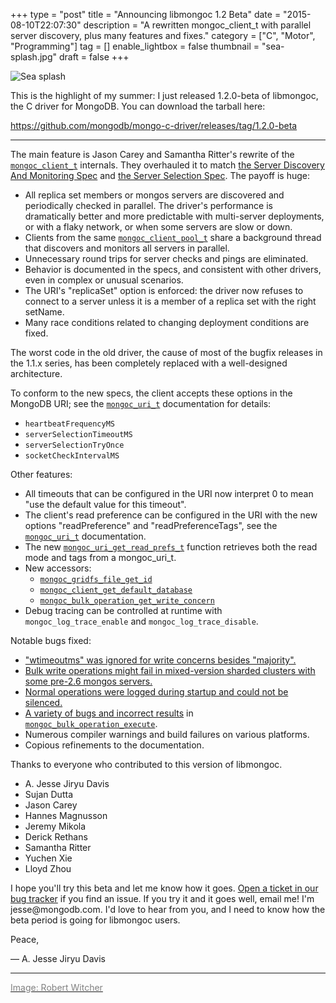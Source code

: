 +++
type = "post"
title = "Announcing libmongoc 1.2 Beta"
date = "2015-08-10T22:07:30"
description = "A rewritten mongoc_client_t with parallel server discovery, plus many features and fixes."
category = ["C", "Motor", "Programming"]
tag = []
enable_lightbox = false
thumbnail = "sea-splash.jpg"
draft = false
+++

<p><img style="display:block; margin-left:auto; margin-right:auto;" src="sea-splash.jpg" alt="Sea splash" title="Sea splash" /></p>
<p>This is the highlight of my summer: I just released 1.2.0-beta of libmongoc, the C driver for MongoDB. You can download the tarball here:</p>
<p><a href="https://github.com/mongodb/mongo-c-driver/releases/tag/1.2.0-beta">https://github.com/mongodb/mongo-c-driver/releases/tag/1.2.0-beta</a></p>
<hr />
<p>The main feature is Jason Carey and Samantha Ritter's rewrite of the <a href="http://mongoc.org/libmongoc/current/mongoc_client_t.html"><code>mongoc_client_t</code></a> internals. They overhauled it to match <a href="/server-discovery-and-monitoring-in-pymongo-perl-and-c/">the Server Discovery And Monitoring Spec</a> and <a href="https://www.mongodb.com/blog/post/server-selection-next-generation-mongodb-drivers">the
Server Selection Spec</a>. The payoff is huge:</p>
<ul>
<li>All replica set members or mongos servers are discovered and periodically
  checked in parallel. The driver's performance is dramatically better and
  more predictable with multi-server deployments, or with a flaky network,
  or when some servers are slow or down.</li>
<li>Clients from the same <a href="http://mongoc.org/libmongoc/current/mongoc_client_pool_t.html"><code>mongoc_client_pool_t</code></a> share a background thread that
  discovers and monitors all servers in parallel.</li>
<li>Unnecessary round trips for server checks and pings are eliminated.</li>
<li>Behavior is documented in the specs, and consistent with other drivers, even
  in complex or unusual scenarios.</li>
<li>The URI's "replicaSet" option is enforced: the driver now refuses to connect
  to a server unless it is a member of a replica set with the right setName.</li>
<li>Many race conditions related to changing deployment conditions are fixed.</li>
</ul>
<p>The worst code in the old driver, the cause of most of the bugfix releases in the 1.1.x series, has been completely replaced with a well-designed architecture.</p>
<p>To conform to the new specs, the client accepts these options in the MongoDB
URI; see the <a href="http://mongoc.org/libmongoc/current/mongoc_uri_t.html"><code>mongoc_uri_t</code></a> documentation for details:</p>
<ul>
<li><code>heartbeatFrequencyMS</code></li>
<li><code>serverSelectionTimeoutMS</code></li>
<li><code>serverSelectionTryOnce</code></li>
<li><code>socketCheckIntervalMS</code></li>
</ul>
<p>Other features:</p>
<ul>
<li>All timeouts that can be configured in the URI now interpret 0 to mean "use
  the default value for this timeout".</li>
<li>The client's read preference can be configured in the URI with the new
  options "readPreference" and "readPreferenceTags", see the <a href="http://mongoc.org/libmongoc/current/mongoc_uri_t.html"><code>mongoc_uri_t</code></a>
  documentation.</li>
<li>The new <a href="http://mongoc.org/libmongoc/current/mongoc_uri_get_read_prefs_t.html"><code>mongoc_uri_get_read_prefs_t</code></a> function retrieves both the read mode
  and tags from a mongoc_uri_t.</li>
<li>New accessors:<ul>
<li><a href="http://mongoc.org/libmongoc/current/mongoc_gridfs_file_get_id.html"><code>mongoc_gridfs_file_get_id</code></a></li>
<li><a href="http://mongoc.org/libmongoc/current/mongoc_client_get_database.html"><code>mongoc_client_get_default_database</code></a></li>
<li><a href="http://mongoc.org/libmongoc/current/mongoc_bulk_operation_get_write_concern.html"><code>mongoc_bulk_operation_get_write_concern</code></a></li>
</ul>
</li>
<li>Debug tracing can be controlled at runtime with <code>mongoc_log_trace_enable</code> and
  <code>mongoc_log_trace_disable</code>.</li>
</ul>
<p>Notable bugs fixed:</p>
<ul>
<li><a href="https://jira.mongodb.org/browse/CDRIVER-775">"wtimeoutms" was ignored for write concerns besides "majority".</a></li>
<li><a href="https://jira.mongodb.org/browse/CDRIVER-586">Bulk write operations might fail in mixed-version sharded clusters with
  some pre-2.6 mongos servers.</a></li>
<li><a href="https://jira.mongodb.org/browse/CDRIVER-731">Normal operations were logged during startup and could not be silenced.</a></li>
<li><a href="https://jira.mongodb.org/issues/?filter=18141&amp;jql=project%20%3D%20CDRIVER%20AND%20fixVersion%20in%20(1.2-beta%2C%201.2.0%2C%201.2-desired)%20and%20resolution%20is%20not%20empty%20and%20component%20%3D%20bulk%20ORDER%20BY%20key%20DESC">A variety of bugs and incorrect results</a> in <a href="http://mongoc.org/libmongoc/current/mongoc_bulk_operation_execute.html"><code>mongoc_bulk_operation_execute</code></a>.</li>
<li>Numerous compiler warnings and build failures on various platforms.</li>
<li>Copious refinements to the documentation.</li>
</ul>
<p>Thanks to everyone who contributed to this version of libmongoc.</p>
<ul>
<li>A. Jesse Jiryu Davis</li>
<li>Sujan Dutta</li>
<li>Jason Carey</li>
<li>Hannes Magnusson</li>
<li>Jeremy Mikola</li>
<li>Derick Rethans</li>
<li>Samantha Ritter</li>
<li>Yuchen Xie</li>
<li>Lloyd Zhou</li>
</ul>
<p>I hope you'll try this beta and let me know how it goes. <a href="https://jira.mongodb.org/browse/CDRIVER">Open a ticket in our bug tracker</a> if you find an issue. If you try it and it goes well, email me! I'm jesse@mongodb.com. I'd love to hear from you, and I need to know how the beta period is going for libmongoc users.</p>
<p>Peace,</p>
<p>&mdash; A. Jesse Jiryu Davis</p>
<hr />
<p><a href="https://www.flickr.com/photos/robertwitcher/14306767483"><span style="color:gray">Image: Robert Witcher</span></a></p>
